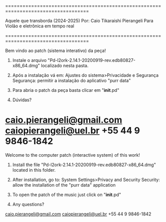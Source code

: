 ===================================================================================

Aquele que transborda (2024-2025)
Por: Caio Tikaraishi Pierangeli
Para Violão e eletrônica em tempo real


===================================================================================

Bem vindo ao patch (sistema interativo) da peça!

1. Instale o arquivo "Pd-l2ork-2.14.1-20200919-rev.edb80827-x86_64.dmg" localizado nesta pasta.

2. Após a instalação vá em:
Ajustes do sistema>Privacidade e Segurança
	Segurança: permitir a instalação do aplicativo "purr data" 

3. Para abria o patch da peça basta clicar em "__init__.pd"

4. Dúvidas?

caio.pierangeli@gmail.com
caiopierangeli@uel.br
+55 44 9 9846-1842
===================================================================================

Welcome to the computer patch (interactive system) of this work!

1. Install the file "Pd-l2ork-2.14.1-20200919-rev.edb80827-x86_64.dmg" located in this folder.

2. After installation, go to:
System Settings>Privacy and Security
Security: allow the installation of the "purr data" application

3. To open the patch of the music just click on "__init__.pd"

4. Any questions?

caio.pierangeli@gmail.com
caiopierangeli@uel.br
+55 44 9 9846-1842
